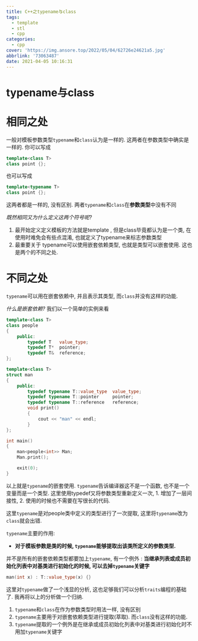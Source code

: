 ```yaml
---
title: C++之typename与class
tags:
  - template
  - stl
  - cpp
categories:
  - cpp
cover: 'https://img.ansore.top/2022/05/04/62726e24621a5.jpg'
abbrlink: '73063487'
date: 2021-04-05 10:16:31
---
```


# typename与class

# 相同之处

一般对模板参数类型`typename`和`class`认为是一样的. 这两者在参数类型中确实是一样的. 你可以写成

```cpp
template<class T> 
class point {};
```

也可以写成

```cpp
template<typename T>
class point {};
```

这两者都是一样的, 没有区别. 两者`typename`和`class`在**参数类型**中没有不同

*既然相同又为什么定义这两个符号呢?*

1. 最开始定义定义模板的方法就是template<class T> , 但是class毕竟都认为是一个类, 在使用时难免会有些点混淆, 也就定义了typename来标志参数类型
2. 最重要关于 typename可以使用嵌套依赖类型, 也就是类型可以嵌套使用. 这也是两个的不同之处.

# 不同之处

`typename`可以用在嵌套依赖中, 并且表示其类型, 而`class`并没有这样的功能.

*什么是嵌套依赖?* 我们以一个简单的实例来看

```cpp
template<class T>
class people
{
	public:
		typedef T	value_type;
		typedef T*	pointer;
		typedef T&	reference;
};

template<class T>
struct man 
{
	public:
		typedef typename T::value_type	value_type;
		typedef typename T::pointer		pointer;
		typedef typename T::reference	reference;
		void print()
		{
			cout << "man" << endl;
		}
};

int main()
{
	man<people<int>> Man;
	Man.print();

	exit(0);
}
```

以上就是`typename`的嵌套使用. `typename`告诉编译器这不是一个函数, 也不是一个变量而是一个类型. 这里使用typedef又将参数类型重新定义一次, 1. 增加了一层间接性, 2. 使用的时候也不需要在写很长的代码.

这里`typename`是对people类中定义的类型进行了一次提取, 这里将`typename`改为`class`就会出错.

`typename`主要的作用:

- **对于模板参数是类的时候, `typename`能够提取出该类所定义的参数类型.**

并不是所有的嵌套依赖类型都要加上`typename`, 有一个例外 : **当继承列表或成员初始化列表中对基类进行初始化的时候, 可以去掉`typename`关键字**

```cpp
man(int x) : T::value_type(x) {}
```

这里对`typename`做了一个浅显的分析, 这也足够我们可以分析`traits`编程的基础了. 我再将以上的分析做一个归纳.

1. `typename`和`class`在作为参数类型时用法一样, 没有区别
2. `typename`主要用于对嵌套依赖类型进行提取(萃取). 而`class`没有这样的功能.
3. `typename`提取的一个例外是在继承或成员初始化列表中对基类进行初始化时不用加`typename`关键字
